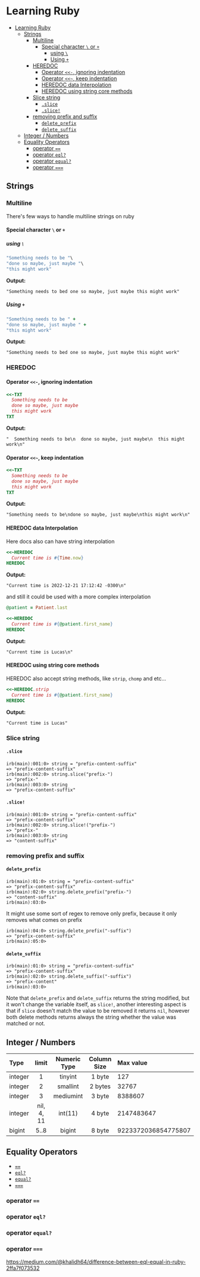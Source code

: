 # Learning Ruby

- [Learning Ruby](#learning-ruby)
  - [Strings](#strings)
    - [Multiline](#multiline)
      - [Special character `\` or `+`](#special-character--or-)
        - [using `\`](#using-)
        - [Using `+`](#using--1)
    - [HEREDOC](#heredoc)
      - [Operator `<<-`, ignoring indentation](#operator---ignoring-indentation)
      - [Operator `<<~`, keep indentation](#operator--keep-indentation)
      - [HEREDOC data Interpolation](#heredoc-data-interpolation)
      - [HEREDOC using string  core methods](#heredoc-using-string--core-methods)
    - [Slice string](#slice-string)
      - [`.slice`](#slice)
      - [`.slice!`](#slice-1)
    - [removing prefix and suffix](#removing-prefix-and-suffix)
      - [`delete_prefix`](#delete_prefix)
      - [`delete_suffix`](#delete_suffix)
  - [Integer / Numbers](#integer--numbers)
  - [Equality Operators](#equality-operators)
    - [operator `==`](#operator-)
    - [operator `eql?`](#operator-eql)
    - [operator `equal?`](#operator-equal)
    - [operator `===`](#operator--1)

## Strings

### Multiline

There's few ways to handle multiline strings on ruby

#### Special character `\` or `+`

##### using `\`

```rb
"Something needs to be "\
"done so maybe, just maybe "\
"this might work"
```

**Output:**

```shell
"Something needs to bed one so maybe, just maybe this might work"
```

##### Using `+`

```rb
"Something needs to be " +
"done so maybe, just maybe " +
"this might work"
```

**Output:**

```shell
"Something needs to bed one so maybe, just maybe this might work"
```

### HEREDOC

#### Operator `<<-`, ignoring indentation

```rb
<<-TXT 
  Something needs to be
  done so maybe, just maybe
  this might work
TXT
```

**Output:**

```shell
"  Something needs to be\n  done so maybe, just maybe\n  this might work\n"
```

#### Operator `<<~`, keep indentation

```rb
<<~TXT 
  Something needs to be
  done so maybe, just maybe
  this might work
TXT
```

**Output:**

```shell
"Something needs to be\ndone so maybe, just maybe\nthis might work\n"
```

#### HEREDOC data Interpolation

Here docs also can have string interpolation

```rb
<<~HEREDOC
  Current time is #{Time.now}
HEREDOC
```

**Output:**

```shell
"Current time is 2022-12-21 17:12:42 -0300\n"
```

and still it could be used with a more complex interpolation

```rb
@patient = Patient.last

<<~HEREDOC
  Current time is #{@patient.first_name}
HEREDOC
```

**Output:**

```shell
"Current time is Lucas\n"
```

#### HEREDOC using string  core methods

HEREDOC also accept string methods, like `strip`, `chomp` and etc...

```rb
<<~HEREDOC.strip
  Current time is #{@patient.first_name}
HEREDOC
```

**Output:**

```shell
"Current time is Lucas"
```

### Slice string

#### `.slice`

```shell
irb(main):001:0> string = "prefix-content-suffix"
=> "prefix-content-suffix"
irb(main):002:0> string.slice("prefix-")
=> "prefix-"
irb(main):003:0> string
=> "prefix-content-suffix"
```

#### `.slice!`

```shell
irb(main):001:0> string = "prefix-content-suffix"
=> "prefix-content-suffix"
irb(main):002:0> string.slice!("prefix-")
=> "prefix-"
irb(main):003:0> string
=> "content-suffix"
```

### removing prefix and suffix

#### `delete_prefix`

```shell
irb(main):01:0> string = "prefix-content-suffix"
=> "prefix-content-suffix"
irb(main):02:0> string.delete_prefix("prefix-")
=> "content-suffix"
irb(main):03:0> 
```

It might use some sort of regex to remove only prefix, because it only removes what comes on prefix

```shell
irb(main):04:0> string.delete_prefix("-suffix")
=> "prefix-content-suffix"
irb(main):05:0> 
```

#### `delete_suffix`

```shell
irb(main):01:0> string = "prefix-content-suffix"
=> "prefix-content-suffix"
irb(main):02:0> string.delete_suffix("-suffix")
=> "prefix-content"
irb(main):03:0> 
```

Note that `delete_prefix` and `delete_suffix` returns the string modified, but it won't change the variable itself, as `slice!`, another interesting aspect is that if `slice` doesn't match the value to be removed it returns `nil`, however both delete methods returns always the string whether the value was matched or not.

## Integer / Numbers

| Type    |   limit    | Numeric Type | Column Size | Max value            |
|:--------|:----------:|:------------:|:-----------:|:---------------------|
| integer |     1      |   tinyint    |   1 byte    | 127                  |
| integer |     2      |   smallint   |   2 bytes   | 32767                |
| integer |     3      |  mediumint   |   3 byte    | 8388607              |
| integer | nil, 4, 11 |   int(11)    |   4 byte    | 2147483647           |
| bigint  |    5..8    |    bigint    |   8 byte    | 9223372036854775807  |

## Equality Operators

- [`==`](#operator-)
- [`eql?`](#operator-eql)
- [`equal?`](#operator-equal)
- [`===`](#operator--1)

### operator `==`

### operator `eql?`

### operator `equal?`

### operator `===`

<https://medium.com/@khalidh64/difference-between-eql-equal-in-ruby-2ffa7f073532>
